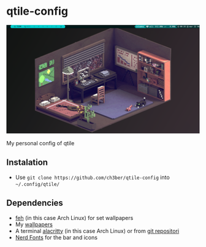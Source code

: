 # qtile-config

![Desktop](qtileConfig.png)

My personal config of qtile

## Instalation
- Use `git clone https://github.com/ch3ber/qtile-config` into `~/.config/qtile/`

## Dependencies
- [feh](https://archlinux.org/packages/extra/x86_64/feh/) (in this case Arch Linux) for set wallpapers
- My [wallpapers](https://github.com/chEber405/wallpapers)
- A terminal [alacritty](https://archlinux.org/packages/community/x86_64/alacritty/) (in this case Arch Linux) or from [git repositori](https://github.com/alacritty/alacritty)
- [Nerd Fonts](https://www.nerdfonts.com/font-downloads) for the bar and icons
